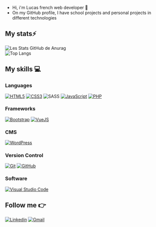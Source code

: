- Hi, i'm Lucas french web developer 👋
- On my GitHub profile, I have school projects and personal projects in different technologies

## My stats⚡️

![Les Stats GitHub de Anurag](https://github-readme-stats.vercel.app/api?username=1u1ucas&show_icons=true&theme=github_dark&count_private=true&line_height=28.5)
</br>
![Top Langs](https://github-readme-stats.vercel.app/api/top-langs/?username=1u1ucas&layout=compact&langs_count=12&theme=github_dark&card_width=445)


## My skills 💻

### Languages

[![HTML5](https://img.shields.io/badge/html5-%23E34F26.svg?style=for-the-badge&logo=html5&logoColor=white)](https://www.w3.org/standards/webdesign/htmlcss)
[![CSS3](https://img.shields.io/badge/css3-%231572B6.svg?style=for-the-badge&logo=css3&logoColor=white)](https://www.w3.org/standards/webdesign/htmlcss)
![SASS](https://img.shields.io/badge/SASS-hotpink.svg?style=for-the-badge&logo=SASS&logoColor=white)
[![JavaScript](https://img.shields.io/badge/javascript-%23323330.svg?style=for-the-badge&logo=javascript&logoColor=%23F7DF1E)](https://www.w3schools.com/js/DEFAULT.asp)
[![PHP](https://img.shields.io/badge/php-%23777BB4.svg?style=for-the-badge&logo=php&logoColor=white)](https://www.php.net/)

### Frameworks

[![Bootstrap](https://img.shields.io/badge/bootstrap-%23563D7C.svg?style=for-the-badge&logo=bootstrap&logoColor=white)](https://getbootstrap.com/)
[![VueJS](https://img.shields.io/badge/Vue.js-35495E?style=for-the-badge&logo=vuedotjs&logoColor=4FC08D)](https://getvue.com/)
### CMS

[![WordPress](https://img.shields.io/badge/WordPress-%23117AC9.svg?style=for-the-badge&logo=WordPress&logoColor=white)](https://wordpress.org/)

### Version Control

[![Git](https://img.shields.io/badge/git-%23F05033.svg?style=for-the-badge&logo=git&logoColor=white)](https://git-scm.com/)
[![GitHub](https://img.shields.io/badge/github-%23121011.svg?style=for-the-badge&logo=github&logoColor=white)](https://github.com/theo-code33)

### Software

[![Visual Studio Code](https://img.shields.io/badge/Visual%20Studio%20Code-0078d7.svg?style=for-the-badge&logo=visual-studio-code&logoColor=white)](https://code.visualstudio.com/)

## Follow me 👉

[![Linkedin](https://img.shields.io/badge/LinkedIn-0078D4?style=for-the-badge&logo=linkedin&logoColor=white)]([your-linkedin-url](https://www.linkedin.com/in/lucas-lévêque-6179a82a2/)) 
[![Gmail](https://img.shields.io/badge/gmail-c14438?&style=for-the-badge&logo=gmail&logoColor=white)](mailto:<lucasleveque17@gmail.com>)
